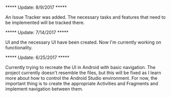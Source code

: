 ***** Update: 8/9/2017 *****

An Issue Tracker was added. The necessary tasks and features that need to be implemented will be tracked there.

***** Update: 7/14/2017 *****

UI and the necessary UI have been created. Now I'm currently working on functionality.


***** Update: 6/25/2017 *****

Currently trying to recreate the UI in Android with basic navigation. The project currently doesn't resemble the files, but this will be fixed as I learn more about how to control the Android Studio environment. For now, the important thing is to create the appropriate Activities and Fragments and implement navigation between them.